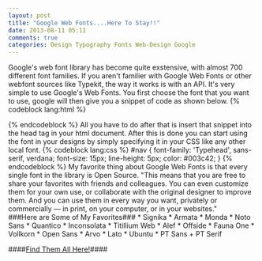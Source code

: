 ```yaml
---
layout: post
title: "Google Web Fonts....Here To Stay!!"
date: 2013-08-11 05:11
comments: true
categories: Design Typography Fonts Web-Design Google
---
```


Google's web font library has become quite exstensive, with almost 700 different font families. If you aren't familier with Google Web Fonts or other webfont sources like Typekit, the way it works is with an API. It's very simple to use Google's Web Fonts. You first choose the font that you want to use, google will then give you a snippet of code as shown below.
{% codeblock lang:html %}
<link href='http://fonts.googleapis.com/css?family=Typehead,700' rel='stylesheet' type='text/css'>
{% endcodeblock %}
All you have to do after that is insert that snippet into the head tag in your html document. After this is done you can start using the font in your designs by simply specifying it in your CSS like any other local font.
{% codeblock lang:css %}
#nav { 
    font-family: 'Typehead', sans-serif, verdana;
    font-size: 15px;
    line-height: 5px;
    color: #003c42;
}
{% endcodeblock %}
My favorite thing about Google Web Fonts is that every single font in the library is Open Source. "This means that you are free to share your favorites with friends and colleagues. You can even customize them for your own use, or collaborate with the original designer to improve them. And you can use them in every way you want, privately or commercially — in print, on your computer, or in your websites."</br>
###Here are Some of My Favorites###
* Signika
* Armata
* Monda
* Noto Sans
* Quantico
* Inconsolata
* Titillium Web
* Alef
* Offside
* Fauna One
* Vollkorn
* Open Sans
* Arvo
* Lato
* Ubuntu
* PT Sans + PT Serif

####[Find Them All Here!](http://www.google.com/fonts)####
